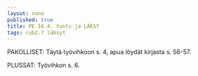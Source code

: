```yaml
---
layout: none
published: true
title: PE 16.4. tunti ja LÄKSY
tags: rub2.7 läksyt
---
```

PAKOLLISET: Täytä työvihkoon s. 4, apua löydät kirjasta s. 56-57. 

PLUSSAT: Työvihkon s. 6.
